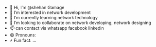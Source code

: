 - 👋 Hi, I’m @shehan Gamage
- 👀 I’m interested in network development
- 🌱 I’m currently learning network technology
- 💞️ I’m looking to collaborate on network developing, network designing  
- 📫 can contact via whatsapp facebook linkedin
- 😄 Pronouns: 
- ⚡ Fun fact: ...

<!---
shehanGI/shehanGI is a ✨ special ✨ repository because its `README.md` (this file) appears on your GitHub profile.
You can click the Preview link to take a look at your changes.
--->
